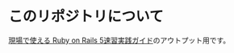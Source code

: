 # このリポジトリについて
[現場で使える Ruby on Rails 5速習実践ガイド](https://www.amazon.co.jp/gp/product/B07JHQ9B5T/ref=ppx_yo_dt_b_d_asin_title_351_o00?ie=UTF8&psc=1)のアウトプット用です。